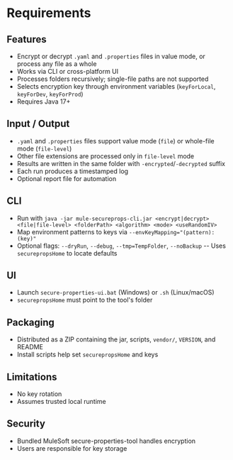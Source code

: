 # Requirements

## Features
- Encrypt or decrypt `.yaml` and `.properties` files in value mode, or process any file as a whole
- Works via CLI or cross-platform UI
- Processes folders recursively; single-file paths are not supported
- Selects encryption key through environment variables (`keyForLocal`, `keyForDev`, `keyForProd`)
- Requires Java 17+

## Input / Output
- `.yaml` and `.properties` files support value mode (`file`) or whole-file mode (`file-level`)
- Other file extensions are processed only in `file-level` mode
- Results are written in the same folder with `-encrypted`/`-decrypted` suffix
- Each run produces a timestamped log
- Optional report file for automation

## CLI
- Run with `java -jar mule-secureprops-cli.jar <encrypt|decrypt> <file|file-level> <folderPath> <algorithm> <mode> <useRandomIV>`
- Map environment patterns to keys via `--envKeyMapping="(pattern):(key)"`
- Optional flags: `--dryRun`, `--debug`, `--tmp=TempFolder`, `--noBackup`
-- Uses `securepropsHome` to locate defaults

## UI
- Launch `secure-properties-ui.bat` (Windows) or `.sh` (Linux/macOS)
- `securepropsHome` must point to the tool's folder

## Packaging
- Distributed as a ZIP containing the jar, scripts, `vendor/`, `VERSION`, and README
- Install scripts help set `securepropsHome` and keys

## Limitations
- No key rotation
- Assumes trusted local runtime

## Security
- Bundled MuleSoft secure-properties-tool handles encryption
- Users are responsible for key storage

